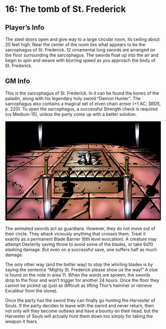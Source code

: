 # 16: The tomb of St. Frederick

## Player’s Info

The steel doors open and give way to a large circular room, its ceiling about 20 feet high. Near the center of the room lies what appears to be the sarcophagus of St. Frederick. 12 ornamental long swords are arranged on the floor surrounding the sarcophagus. The swords float up into the air and begin to spin and weave with blurring speed as you approach the body of St. Frederick.

## GM Info

This is the sarcophagus of St. Frederick. In it can be found the bones of the paladin, along with his legendary holy sword “Demon Hunter”. The sarcophagus also contains a magical set of elven chain armor (+1 AC; SRD5, p. 220). To open the sarcophagus, a successful Strength check is required (vs Medium-15), unless the party come up with a better solution.

![Sarcophagus](../Images/HoS_CoSF_Play_sarcophagus.png)

The animated swords act as guardians. However, they do not move out of their circle. They attack viciously anything that crosses them. Treat it exactly as a permanent Blade Barrier (6th level evocation). A creature may attempt Dexterity saving throw to avoid some of the blades, or take 6d10 slashing damage. But even on a successful save, one suffers half as much damage.

The only other way (and the better way) to stop the whirling blades is by saying the sentence “Mighty St. Frederick please show us the way!” A clue is found on the note in area 11. When the words are spoken, the swords drop to the floor and won’t trigger for another 24 hours. Once the floor they cannot be picked up (just as difficult as lifting Thor’s hammer or retrieve Excalibur from the stone).

Once the party has the sword they can finally go hunting the Harvester of Souls. If the party decides to leave with the sword and never return, then not only will they become outlaws and have a bounty on their head, but the Harvester of Souls will actually hunt them down too simply for taking the weapon it fears.